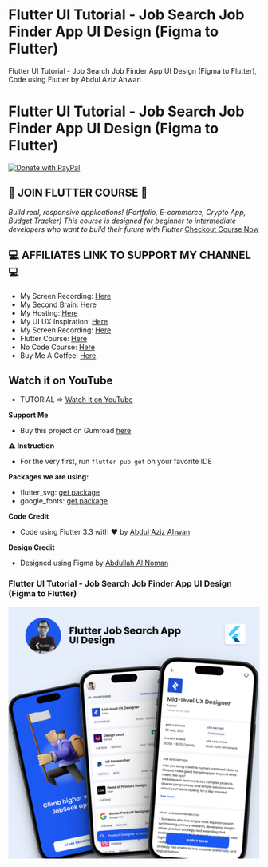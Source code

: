 # Flutter UI Tutorial - Job Search Job Finder App UI Design (Figma to Flutter)

Flutter UI Tutorial - Job Search Job Finder App UI Design (Figma to Flutter), Code using Flutter by Abdul Aziz Ahwan

# Flutter UI Tutorial - Job Search Job Finder App UI Design (Figma to Flutter)

[![Donate with PayPal](https://raw.githubusercontent.com/aha999/DonateButtons/master/Paypal.png)](https://paypal.me/abdulazizahwan)

## 🔖 JOIN FLUTTER COURSE 🔖

_Build real, responsive applications! (Portfolio, E-commerce, Crypto App, Budget Tracker)
This course is designed for beginner to intermediate developers who want to build their future with Flutter_
[Checkout Course Now](https://gumroad.com/a/659170419/fqamxr)

## 💻 AFFILIATES LINK TO SUPPORT MY CHANNEL 💻

- My Screen Recording: [Here](https://screen.studio/@Zgn84)
- My Second Brain: [Here](https://taskade.com/?via=abdulazizahwan)
- My Hosting: [Here](https://ultahost.com/#abdulazizahwan)
- My UI UX Inspiration: [Here](https://mobbin.com/?via=abdulazizahwan)
- My Screen Recording: [Here](https://www.screenstory.io/?via=abdulazizahwan)
- Flutter Course: [Here](https://gumroad.com/a/659170419/fqamxr)
- No Code Course: [Here](https://nocodecamp.lemonsqueezy.com/?aff=Zgn84)
- Buy Me A Coffee: [Here](https://buymeacoffee.com/abdulazizahwan)

## Watch it on YouTube

- TUTORIAL => [Watch it on YouTube](https://youtu.be/yH50zcMJJlg)

**Support Me**

- Buy this project on Gumroad [here](https://abdulazizahwan.gumroad.com/l/xrohh)

**⚠️ Instruction**

- For the very first, run `flutter pub get` on your favorite IDE

**Packages we are using:**

- flutter_svg: [get package](https://pub.dev/packages/flutter_svg)
- google_fonts: [get package](https://pub.dev/packages/google_fonts)

**Code Credit**

- Code using Flutter 3.3 with ❤️ by [Abdul Aziz Ahwan](https://youtube.com/@abdulazizahwan)

**Design Credit**

- Designed using Figma by [Abdullah Al Noman](https://www.figma.com/community/file/999321972699674914)

### Flutter UI Tutorial - Job Search Job Finder App UI Design (Figma to Flutter)

[![Flutter UI Tutorial - Job Search Job Finder App UI Design (Figma to Flutter))](/img-ui.png)](https://youtube.com/@abdulazizahwan)
